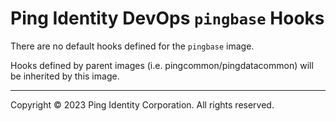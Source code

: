 
# Ping Identity DevOps `pingbase` Hooks
There are no default hooks defined for the `pingbase` image.

Hooks defined by parent images (i.e. pingcommon/pingdatacommon)
will be inherited by this image.

---

Copyright © 2023 Ping Identity Corporation. All rights reserved.
